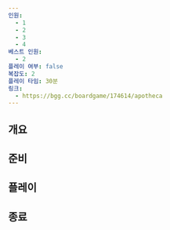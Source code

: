 ```yaml
---
인원:
  - 1
  - 2
  - 3
  - 4
베스트 인원:
  - 2
플레이 여부: false
복잡도: 2
플레이 타임: 30분
링크:
  - https://bgg.cc/boardgame/174614/apotheca
---
```

## 개요
## 준비
## 플레이
## 종료
